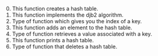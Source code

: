 0. This function creates a hash table.
1. This function implements the djb2 algorithm.
2. Type of function which   gives you the index of a key.
3. This function  adds an element to the hash table.
4. Type of function   retrieves a value associated with a key.
5. This function prints a hash table.
6. Type of function  that deletes a hash table.
